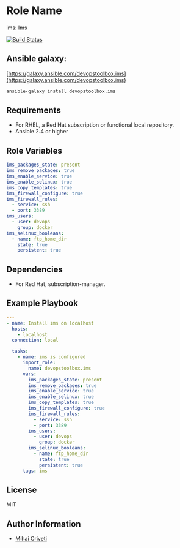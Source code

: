 Role Name
=========

ims: Ims

[![Build Status](https://travis-ci.org/cmihai-ansible/ims.svg?branch=master)](https://travis-ci.org/cmihai-ansible/ims)

Ansible galaxy:
---------------

[https://galaxy.ansible.com/devopstoolbox.ims](https://galaxy.ansible.com/devopstoolbox.ims)

```bash
ansible-galaxy install devopstoolbox.ims
```

Requirements
------------

- For RHEL, a Red Hat subscription or functional local repository.
- Ansible 2.4 or higher

Role Variables
--------------

```yaml
ims_packages_state: present
ims_remove_packages: true
ims_enable_service: true
ims_enable_selinux: true
ims_copy_templates: true
ims_firewall_configure: true
ims_firewall_rules:
  - service: ssh
  - port: 3389
ims_users:
  - user: devops
    group: docker
ims_selinux_booleans:
  - name: ftp_home_dir
    state: true
    persistent: true
```

Dependencies
------------

- For Red Hat, subscription-manager.

Example Playbook
----------------

```yaml
---
- name: Install ims on localhost
  hosts:
    - localhost
  connection: local

  tasks:
    - name: ims is configured
      import_role:
        name: devopstoolbox.ims
      vars:
        ims_packages_state: present
        ims_remove_packages: true
        ims_enable_service: true
        ims_enable_selinux: true
        ims_copy_templates: true
        ims_firewall_configure: true
        ims_firewall_rules:
          - service: ssh
          - port: 3389
        ims_users:
          - user: devops
            group: docker
        ims_selinux_booleans:
          - name: ftp_home_dir
            state: true
            persistent: true
      tags: ims
```

License
-------

MIT

Author Information
------------------

- [Mihai Criveti](https://www.linkedin.com/in/crivetimihai)
